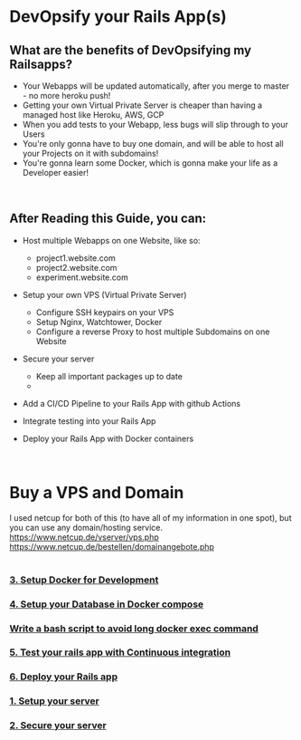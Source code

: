 # DevOpsify your Rails App(s)
## What are the benefits of DevOpsifying my Railsapps?
- Your Webapps will be updated automatically, after you merge to master - no more heroku push!
- Getting your own Virtual Private Server is cheaper than having a managed host like Heroku, AWS, GCP
- When you add tests to your Webapp, less bugs will slip through to your Users
- You're only gonna have to buy one domain, and will be able to host all your Projects on it with subdomains!
- You're gonna learn some Docker, which is gonna make your life as a Developer easier!
<br />

## After Reading this Guide, you can:
- Host multiple Webapps on one Website, like so:
  - project1.website.com
  - project2.website.com
  - experiment.website.com
- Setup your own VPS (Virtual Private Server)
  - Configure SSH keypairs on your VPS
  - Setup Nginx, Watchtower, Docker
  - Configure a reverse Proxy to host multiple Subdomains on one Website

- Secure your server
  - Keep all important packages up to date
  -
- Add a CI/CD Pipeline to your Rails App with github Actions
- Integrate testing into your Rails App
- Deploy your Rails App with Docker containers
<br />

# Buy a VPS and Domain
I used netcup for both of this (to have all of my information in one spot), but you can use any domain/hosting service.
https://www.netcup.de/vserver/vps.php
https://www.netcup.de/bestellen/domainangebote.php
<br />
<br />


### [3. Setup Docker for Development]()
### [4. Setup your Database in Docker compose]()
### [Write a bash script to avoid long docker exec command]()
### [5. Test your rails app with Continuous integration]()

### [6. Deploy your Rails app]()
### [1. Setup your server](setup_server.md)
### [2. Secure your server](secure_server.md)
